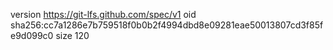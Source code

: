 version https://git-lfs.github.com/spec/v1
oid sha256:cc7a1286e7b759518f0b0b2f4994dbd8e09281eae50013807cd3f85fe9d099c0
size 120
